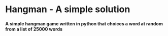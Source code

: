 # Hangman - A simple solution

#### A simple hangman game written in python that choices a word at random from a list of 25000 words
